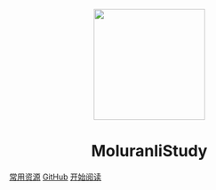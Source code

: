 <p align="center">
<img src="https://s2.loli.net/2022/06/14/wBjZtzDWNRbMov3.png" width="200" height="200"/>
</p>
<h1 align="center">MoluranliStudy</h1>

[常用资源](https://shimo.im/docs/MuiACIg1HlYfVxrj/)
[GitHub](https://github.com/Snailclimb/docsify-demo)
[开始阅读](#MoluranliStudy)


